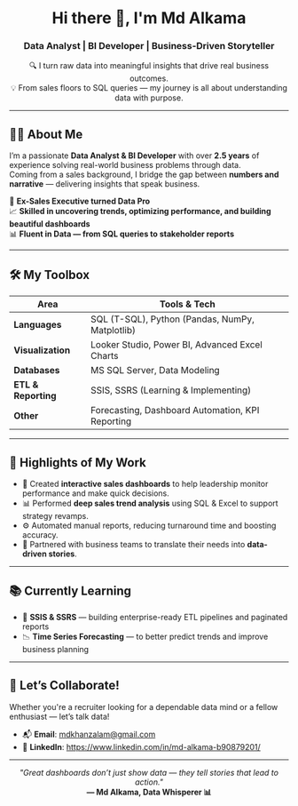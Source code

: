 <h1 align="center">Hi there 👋, I'm Md Alkama</h1>
<h3 align="center">Data Analyst | BI Developer | Business-Driven Storyteller</h3>

<p align="center">
🔍 I turn raw data into meaningful insights that drive real business outcomes.<br>
💡 From sales floors to SQL queries — my journey is all about understanding data with purpose.
</p>

---

## 👨‍💻 About Me

I’m a passionate **Data Analyst & BI Developer** with over **2.5 years** of experience solving real-world business problems through data.  
Coming from a sales background, I bridge the gap between **numbers and narrative** — delivering insights that speak business.

💼 **Ex-Sales Executive turned Data Pro**  
📈 **Skilled in uncovering trends, optimizing performance, and building beautiful dashboards**  
📊 **Fluent in Data — from SQL queries to stakeholder reports**

---

## 🛠️ My Toolbox

| Area              | Tools & Tech                                    |
|-------------------|--------------------------------------------------|
| **Languages**     | SQL (T-SQL), Python (Pandas, NumPy, Matplotlib) |
| **Visualization** | Looker Studio, Power BI, Advanced Excel Charts  |
| **Databases**     | MS SQL Server, Data Modeling                    |
| **ETL & Reporting** | SSIS, SSRS (Learning & Implementing)           |
| **Other**         | Forecasting, Dashboard Automation, KPI Reporting |

---

## 🚀 Highlights of My Work

- 🧠 Created **interactive sales dashboards** to help leadership monitor performance and make quick decisions.
- 📊 Performed **deep sales trend analysis** using SQL & Excel to support strategy revamps.
- ⚙️ Automated manual reports, reducing turnaround time and boosting accuracy.
- 💬 Partnered with business teams to translate their needs into **data-driven stories**.

---

## 📚 Currently Learning

- 🔧 **SSIS & SSRS** — building enterprise-ready ETL pipelines and paginated reports  
- 📉 **Time Series Forecasting** — to better predict trends and improve business planning

---

## 🤝 Let’s Collaborate!

Whether you're a recruiter looking for a dependable data mind or a fellow enthusiast — let’s talk data!

- 📬 **Email**: mdkhanzalam@gmail.com  
- 🔗 **LinkedIn**: https://www.linkedin.com/in/md-alkama-b90879201/  

---

<p align="center">
  <i>"Great dashboards don’t just show data — they tell stories that lead to action."</i><br>
  <b>— Md Alkama, Data Whisperer 📊</b>
</p>
